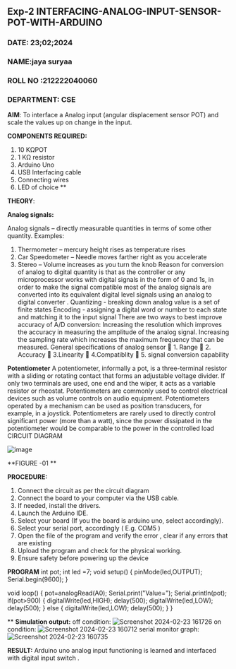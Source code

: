 ## Exp-2 INTERFACING-ANALOG-INPUT-SENSOR-POT-WITH-ARDUINO
###  DATE: 23;02;2024
###  NAME:jaya suryaa 
###  ROLL NO :212222040060
###  DEPARTMENT: CSE

**AIM**:  To interface a Analog  input (angular displacement sensor POT) and scale the values up on change in the input.


**COMPONENTS REQUIRED:**
1.	10 KΩPOT
2.	1 KΩ resistor 
3.	Arduino Uno 
4.	USB Interfacing cable 
5.	Connecting wires 
6.	LED of choice 
**


**THEORY**: 

**Analog signals:**

Analog signals – directly measurable quantities in terms of some other quantity.
Examples:
1. Thermometer – mercury height rises as temperature rises
2. Car Speedometer – Needle moves farther right as you accelerate
3. Stereo – Volume increases as you turn the knob
Reason for conversion of analog to digital quantity is that as the controller or any microprocessor works with digital signals in the form of 0 and 1s, in order to make the signal compatible  most of the analog signals are converted into its equivalent digital level signals using an analog to digital converter .
Quantizing - breaking down analog value is a set of finite states
Encoding - assigning a digital word or number to each state and matching it to the input signal
 There are two ways to best improve accuracy of A/D conversion:
Increasing the resolution which improves the accuracy in measuring the amplitude of the analog signal.
Increasing the sampling rate which increases the maximum frequency that can be measured.
General specifications of analog sensor
	1. Range
	2. Accuracy
	3.Linearity
	4.Compatiblity
	5. signal conversion capability

**Potentiometer**
A potentiometer, informally a pot, is a three-terminal resistor with a sliding or rotating contact that forms an adjustable voltage divider. If only two terminals are used, one end and the wiper, it acts as a variable resistor or rheostat.
Potentiometers are commonly used to control electrical devices such as volume controls on audio equipment. Potentiometers operated by a mechanism can be used as position transducers, for example, in a joystick. Potentiometers are rarely used to directly control significant power (more than a watt), since the power dissipated in the potentiometer would be comparable to the power in the controlled load
CIRCUIT DIAGRAM





![image](https://user-images.githubusercontent.com/36288975/163530788-eec3cdc3-95e8-4d2d-8349-6d0ea4c9439c.png)

**FIGURE -01
**

**PROCEDURE:**

1.	Connect the circuit as per the circuit diagram 
2.	Connect the board to your computer via the USB cable.
3.	If needed, install the drivers.
4.	Launch the Arduino IDE.
5.	Select your board (If you the board is arduino uno, select accordingly).
6.	Select your serial port, accordingly ( E.g. COM5 )
7.	Open the file of the program  and verify the error , clear if any errors that are existing 
8.	Upload the program and check for the physical working. 
9.	Ensure safety before powering up the device 



**PROGRAM** 
 int pot;
int led =7;
void setup()
{
  pinMode(led,OUTPUT);
  Serial.begin(9600);
}

void loop()
{
  pot=analogRead(A0);
  Serial.print("Value=");
  Serial.println(pot);
  if(pot>900)
  {
    digitalWrite(led,HIGH);
    delay(500);
    digitalWrite(led,LOW);
    delay(500);
  }
  else
  {
    digitalWrite(led,LOW);
    delay(500);
  }
}









**
**Simulation output:** 
off condition:
![Screenshot 2024-02-23 161726](https://github.com/KjayasuryaaGkarunagaran/EXPERIMENT-NO--02-INTERFACING-ANALOG-INPUT-SENSOR-POT-WITH-ARDUINO-/assets/119476217/9b9efa54-cf44-4a2c-9479-5b508dc65935)
on condition:
![Screenshot 2024-02-23 160712](https://github.com/KjayasuryaaGkarunagaran/EXPERIMENT-NO--02-INTERFACING-ANALOG-INPUT-SENSOR-POT-WITH-ARDUINO-/assets/119476217/24a346f6-49bf-41ea-a559-d0e0589c4ac8)
serial monitor graph:
![Screenshot 2024-02-23 160735](https://github.com/KjayasuryaaGkarunagaran/EXPERIMENT-NO--02-INTERFACING-ANALOG-INPUT-SENSOR-POT-WITH-ARDUINO-/assets/119476217/75ec0fdc-a6cc-4433-976c-a4f985f55408)








**RESULT:**
Arduino uno analog input functioning is learned and interfaced with digital input switch .
